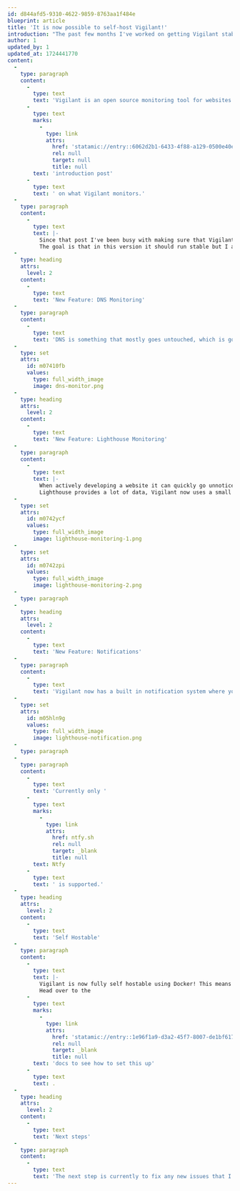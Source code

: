 ```yaml
---
id: d844afd5-9310-4622-9859-8763aa1f484e
blueprint: article
title: 'It is now possible to self-host Vigilant!'
introduction: "The past few months I've worked on getting Vigilant stable and self-hostable. The application now has three monitoring features and is ready to be self hosted using Docker. This means that everyone can start playing with Vigilant!"
author: 1
updated_by: 1
updated_at: 1724441770
content:
  -
    type: paragraph
    content:
      -
        type: text
        text: 'Vigilant is an open source monitoring tool for websites that is currently in development. It monitors more than just uptime and response times, see the '
      -
        type: text
        marks:
          -
            type: link
            attrs:
              href: 'statamic://entry::6062d2b1-6433-4f88-a129-0500e40ed007'
              rel: null
              target: null
              title: null
        text: 'introduction post'
      -
        type: text
        text: ' on what Vigilant monitors.'
  -
    type: paragraph
    content:
      -
        type: text
        text: |-
          Since that post I've been busy with making sure that Vigilant will be usable as an alpha version.
          The goal is that in this version it should run stable but I am sure that there are small bugs in the application.
  -
    type: heading
    attrs:
      level: 2
    content:
      -
        type: text
        text: 'New Feature: DNS Monitoring'
  -
    type: paragraph
    content:
      -
        type: text
        text: 'DNS is something that mostly goes untouched, which is good. A small change in a DNS record can be catastrophic. This is the reason to add a DNS monitoring feature into Vigilant. It is easy and quick to setup, just enter a domain name and choose the records that you want to monitor.Vigilant will periodically check the records and notify you when they change.'
  -
    type: set
    attrs:
      id: m07410fb
      values:
        type: full_width_image
        image: dns-monitor.png
  -
    type: heading
    attrs:
      level: 2
    content:
      -
        type: text
        text: 'New Feature: Lighthouse Monitoring'
  -
    type: paragraph
    content:
      -
        type: text
        text: |-
          When actively developing a website it can quickly go unnoticed that the lighthouse scores have dropped. Maybe someone uploaded a huge image or you add a huge library.
          Lighthouse provides a lot of data, Vigilant now uses a small portion of it to notify you.
  -
    type: set
    attrs:
      id: m0742ycf
      values:
        type: full_width_image
        image: lighthouse-monitoring-1.png
  -
    type: set
    attrs:
      id: m0742zpi
      values:
        type: full_width_image
        image: lighthouse-monitoring-2.png
  -
    type: paragraph
  -
    type: heading
    attrs:
      level: 2
    content:
      -
        type: text
        text: 'New Feature: Notifications'
  -
    type: paragraph
    content:
      -
        type: text
        text: 'Vigilant now has a built in notification system where you can finely control when and how notifications are sent. For example you can send a lighthouse notification if one of the scores changes by 10 percent. '
  -
    type: set
    attrs:
      id: m05hln9g
      values:
        type: full_width_image
        image: lighthouse-notification.png
  -
    type: paragraph
  -
    type: paragraph
    content:
      -
        type: text
        text: 'Currently only '
      -
        type: text
        marks:
          -
            type: link
            attrs:
              href: ntfy.sh
              rel: null
              target: _blank
              title: null
        text: Ntfy
      -
        type: text
        text: ' is supported.'
  -
    type: heading
    attrs:
      level: 2
    content:
      -
        type: text
        text: 'Self Hostable'
  -
    type: paragraph
    content:
      -
        type: text
        text: |-
          Vigilant is now fully self hostable using Docker! This means that everyone with Docker installed can setup and play around with Vigilant.
          Head over to the 
      -
        type: text
        marks:
          -
            type: link
            attrs:
              href: 'statamic://entry::1e96f1a9-d3a2-45f7-8007-de1bf6173957'
              rel: null
              target: _blank
              title: null
        text: 'docs to see how to set this up'
      -
        type: text
        text: .
  -
    type: heading
    attrs:
      level: 2
    content:
      -
        type: text
        text: 'Next steps'
  -
    type: paragraph
    content:
      -
        type: text
        text: 'The next step is currently to fix any new issues that I encounter. The docs also need love and I want to start sharing this project online to hopefully get some feedback.'
---
```

